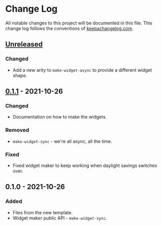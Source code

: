 # Change Log
All notable changes to this project will be documented in this file. This change log follows the conventions of [keepachangelog.com](http://keepachangelog.com/).

## [Unreleased]
### Changed
- Add a new arity to `make-widget-async` to provide a different widget shape.

## [0.1.1] - 2021-10-26
### Changed
- Documentation on how to make the widgets.

### Removed
- `make-widget-sync` - we're all async, all the time.

### Fixed
- Fixed widget maker to keep working when daylight savings switches over.

## 0.1.0 - 2021-10-26
### Added
- Files from the new template.
- Widget maker public API - `make-widget-sync`.

[Unreleased]: https://github.com/your-name/quilart/compare/0.1.1...HEAD
[0.1.1]: https://github.com/your-name/quilart/compare/0.1.0...0.1.1
